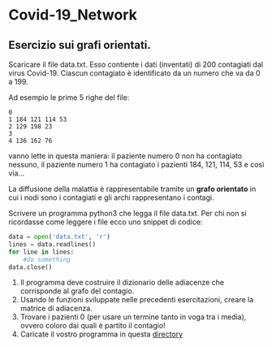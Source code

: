 # Covid-19_Network
## Esercizio sui grafi orientati.

Scaricare il file data.txt.
Esso contiente i dati (inventati) di 200 contagiati dal virus Covid-19. Ciascun contagiato è identificato da un numero che va da 0 a 199.

Ad esempio le prime 5 righe del file:
```
0
1 184 121 114 53
2 129 198 23
3
4 136 162 76
```
vanno lette in questa maniera: il paziente numero 0 non ha contagiato nessuno, il paziente numero 1 ha contagiato i pazienti 184, 121, 114, 53 e così via...

La diffusione della malattia è rappresentabile tramite un **grafo orientato** in cui i nodi sono i contagiati e gli archi rappresentano i contagi.

Scrivere un programma python3 che legga il file data.txt. Per chi non si ricordasse come leggere i file ecco uno snippet di codice:
```python
data = open('data.txt', 'r') 
lines = data.readlines() 
for line in lines: 
    #do something
data.close()
```

1. Il programma deve costruire il dizionario delle adiacenze che corrisponde al grafo del contagio.
2. Usando le funzioni sviluppate nelle precedenti esercitazioni, creare la matrice di adiacenza.
3. Trovare i pazienti 0 (per usare un termine tanto in voga tra i media), ovvero coloro dai quali è partito il contagio!
4. Caricate il vostro programma in questa [directory](https://github.com/My-Students/Covid-19_Network/tree/master/Covid-19_solutions)
